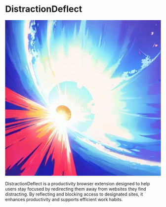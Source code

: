 # DistractionDeflect

![Logo](logo.jpg)

DistractionDeflect is a productivity browser extension designed to help users stay focused by redirecting them away from websites they find distracting. By reflecting and blocking access to designated sites, it enhances productivity and supports efficient work habits.
